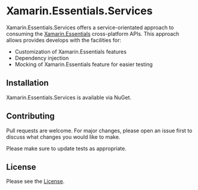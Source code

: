 # Xamarin.Essentials.Services

Xamarin.Essentials.Services offers a service-orientated approach to consuming the [Xamarin.Essentials](https://github.com/xamarin/Essentials) cross-platform APIs. This approach allows provides develops with the facilities for:
- Customization of Xamarin.Essentials features
- Dependency injection
- Mocking of Xamarin.Essentials feature for easier testing

## Installation

Xamarin.Essentials.Services is available via NuGet.

## Contributing

Pull requests are welcome. For major changes, please open an issue first to discuss what changes you would like to make.

Please make sure to update tests as appropriate.

## License
Please see the [License](LICENSE).

